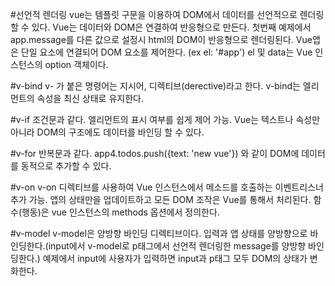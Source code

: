 #선언적 렌더링
vue는 템플릿 구문을 이용하여 DOM에서 데이터를 선언적으로 렌더링 할 수 있다.
Vue는 데이터와 DOM은 연결하여 반응형으로 만든다.
첫번째 예제에서 app.message를 다른 값으로 설정시 html의 DOM이 반응형으로 렌더링된다.
Vue앱은 단일 요소에 연결되어 DOM 요소를 제어한다. (ex el: '#app')
el 및 data는 Vue 인스턴스의 option 객체이다.

#v-bind
v- 가 붙은 명령어는 지시어, 디렉티브(derective)라고 한다.
v-bind는 엘리먼트의 속성을 최신 상태로 유지한다.

#v-if
조건문과 같다.
엘리먼트의 표시 여부를 쉽게 제어 가능.
Vue는 텍스트나 속성만 아니라 DOM의 구조에도 데이터를 바인딩 할 수 있다.

#v-for
반복문과 같다.
app4.todos.push({text: 'new vue'}) 와 같이 DOM에 데이터를 동적으로 추가할 수 있다.

#v-on
v-on 디렉티브를 사용하여 Vue 인스턴스에서 메소드를 호출하는 이벤트리스너 추가 가능.
앱의 상태만을 업데이트하고 모든 DOM 조작은 Vue를 통해서 처리된다.
함수(행동)은 vue 인스턴스의 methods 옵션에서 정의한다.

#v-model
v-model은 양방향 바인딩 디렉티브이다.
입력과 앱 상태를 양방향으로 바인딩한다.(input에서 v-model로 p태그에서 선언적 렌더링한 message를 양방향 바인딩한다.)
예제에서 input에 사용자가 입력하면 input과 p태그 모두 DOM의 상태가 변화한다.


